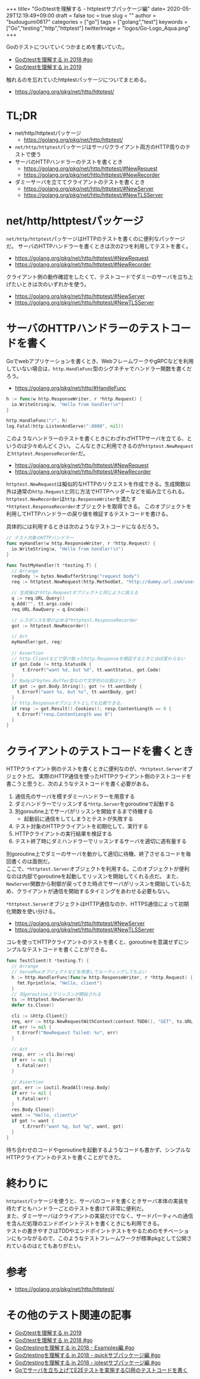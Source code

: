 +++
title= "Goのtestを理解する - httptestサブパッケージ編"
date= 2020-05-29T12:19:49+09:00
draft = false
toc = true
slug = ""
author = "budougumi0617"
categories = ["go"]
tags = ["golang","test"]
keywords = ["Go","testing","http","httptest"]
twitterImage = "logos/Go-Logo_Aqua.png"
+++

Goのテストについていくつかまとめを書いていた。

- [Goのtestを理解する in 2018 #go](/2018/08/19/go-testing2018)
- [Goのtestを理解する in 2019](/2019/10/30/go-testing2019/)

触れるのを忘れていたhttptestパッケージについてまとめる。

- https://golang.org/pkg/net/http/httptest/

<!--more-->

# TL;DR
- net/http/httptestパッケージ
  - https://golang.org/pkg/net/http/httptest/
- `net/http/httptest`パッケージはサーバ/クライアント両方のHTTP周りのテストで使う
- サーバのHTTPハンドラーのテストを書くとき
    - https://golang.org/pkg/net/http/httptest/#NewRequest
    - https://golang.org/pkg/net/http/httptest/#NewRecorder
- ダミーサーバを立ててクライアントのテストを書くとき
    - https://golang.org/pkg/net/http/httptest/#NewServer
    - https://golang.org/pkg/net/http/httptest/#NewTLSServer

# net/http/httptestパッケージ
`net/http/httptest`パッケージはHTTPのテストを書くのに便利なパッケージだ。
サーバのHTTPハンドラーを書くときは次の2つを利用してテストを書く。
- https://golang.org/pkg/net/http/httptest/#NewRequest
- https://golang.org/pkg/net/http/httptest/#NewRecorder

クライアント側の動作確認をしたくて、テストコードでダミーのサーバを立ち上げたいときは次のいずれかを使う。
- https://golang.org/pkg/net/http/httptest/#NewServer
- https://golang.org/pkg/net/http/httptest/#NewTLSServer

# サーバのHTTPハンドラーのテストコードを書く
Goでwebアプリケーションを書くとき、WebフレームワークやgRPCなどを利用していない場合は、`http.HandleFunc`型のシグネチャでハンドラー関数を書くだろう。

- https://golang.org/pkg/net/http/#HandleFunc

```go
h := func(w http.ResponseWriter, r *http.Request) {
  io.WriteString(w, "Hello from handler!\n")
}

http.HandleFunc("/", h)
log.Fatal(http.ListenAndServe(":8080", nil))
```

このようなハンドラーのテストを書くときにわざわざHTTPサーバを立てる、というのは少々めんどくさい。
こんなときに利用できるのが`httptest.NewRequest`と`httptest.ResponseRecorder`だ。

- https://golang.org/pkg/net/http/httptest/#NewRequest
- https://golang.org/pkg/net/http/httptest/#NewRecorder

`httptest.NewRequest`は擬似的なHTTPのリクエストを作成できる。生成関数以外は通常の`http.Request`と同じ方法でHTTPヘッダーなどを組み立てられる。  
`httptest.NewRecorder`は`http.ResponseWriter`を満たす`*httptest.ResponseRecorder`オブジェクトを取得できる。
このオブジェクトを利用してHTTPハンドラーの戻り値を検証するテストコードを書ける。

具体的には利用するときは次のようなテストコードになるだろう。

```go
// テスト対象のHTTPハンドラー
func myHandler(w http.ResponseWriter, r *http.Request) {
  io.WriteString(w, "Hello from handler!\n")
}

func TestMyHandler(t *testing.T) {
  // Arrange
  reqBody := bytes.NewBufferString("request body")
  req := httptest.NewRequest(http.MethodGet, "http://dummy.url.com/user", reqBody)

  // 生成後は*http.Requestオブジェクトと同じように扱える
  q := req.URL.Query()
  q.Add("", tt.args.code)
  req.URL.RawQuery = q.Encode()

  // レスポンスを受け止める*httptest.ResponseRecorder
  got := httptest.NewRecorder()

  // Act
  myHandler(got, req)
  
  // Assertion
  // http.Clientなどで受け取ったhttp.Responseを検証するときとほぼ変わらない
  if got.Code != http.StatusOk {
      t.Errorf("want %d, but %d", tt.wantStatus, got.Code)
  }
  // Bodyは*bytes.Buffer型なので文字列の比較は少しラク
  if got := got.Body.String(); got != tt.wantBody {
    t.Errorf("want %s, but %s", tt.wantBody, got)
  }
  // http.Responseオブジェクトとしても比較できる。
  if resp := got.Result().Cookies(); resp.ContentLength == 0 {
    t.Errorf("resp.ContentLength was 0")
  }
}
```

# クライアントのテストコードを書くとき
HTTPクライアント側のテストを書くときに便利なのが、`*httptest.Server`オブジェクトだ。
実際のHTTP通信を使ったHTTPクライアント側のテストコードを書こうと思うと、次のようなテストコードを書く必要がある。

1. 通信先のサーバを模すダミーハンドラーを用意する
1. ダミハンドラーでリッスンする`*http.Server`をgoroutineで起動する
1. 別goroutine上でサーバがリッスンを開始するまで待機する
    - 起動前に通信をしてしまうとテストが失敗する
1. テスト対象のHTTPクライアントを初期化して、実行する
1. HTTPクライアントの実行結果を検証する
1. テスト終了時にダミハンドラーでリッスンするサーバを適切に週有量する

別goroutine上でダミーのサーバを動かして適切に待機、終了させるコードを毎回書くのは面倒だ。  
ここで、`*httptest.Server`オブジェクトを利用する。このオブジェクトが便利なのは内部でgoroutineを起動してリッスンを開始してくれる点だ。
また、`NewServer`関数から制御が戻ってきた時点でサーバがリッスンを開始しているため、クライアントが通信を開始するタイミングをあわせる必要もない。

`*httptest.Server`オブジェクトはHTTP通信なのか、HTTPS通信によって初期化関数を使い分ける。
- https://golang.org/pkg/net/http/httptest/#NewServer
- https://golang.org/pkg/net/http/httptest/#NewTLSServer

コレを使ってHTTPクライアントのテストを書くと、goroutineを意識せずにシンプルなテストコードを書くことができる。

```go
func TestClient(t *testing.T) {
  // Arrange
  // ServeMuxオブジェクトなどを用意してルーティングしてもよい
  h := http.HandlerFunc(func(w http.ResponseWriter, r *http.Request) {
    fmt.Fprintln(w, "Hello, client")
  }
  // 別goroutine上でリッスンが開始される
  ts := httptest.NewServer(h)
  defer ts.Close()

  cli := &http.Client{}
  req, err := http.NewRequestWithContext(context.TODO(), "GET", ts.URL, strings.NewReader(""))
  if err != nil {
    t.Errorf("NewRequest failed: %v", err)
  }

  // Act
  resp, err := cli.Do(req)
  if err != nil {
    t.Fatal(err)
  }

  // Assertion
  got, err := ioutil.ReadAll(resp.Body)
  if err != nil {
    t.Fatal(err)
  }
  res.Body.Close()
  want := "Hello, client\n"
  if got != want {
      t.Errorf("want %q, but %q", want, got)
  }
}
```

待ち合わせのコードやgoroutineを起動するようなコードも書かず、シンプルなHTTPクライアントのテストを書くことができた。

# 終わりに
`httptest`パッケージを使うと、サーバのコードを書くときサーバ本体の実装を待たずともハンドラーごとのテストを書けて非常に便利だ。  
また、ダミーサーバはクライアントの実装だけでなく、サードパーティへの通信を含んだ処理のエンドポイントテストを書くときにも利用できる。  
テストの書きやすさはTDDやエンドポイントテストをやるためのモチベーションにもつながるので、このようなテストフレームワークが標準pkgとして公開されているのはとてもありがたい。

# 参考
- https://golang.org/pkg/net/http/httptest/

# その他のテスト関連の記事
- [Goのtestを理解する in 2019](/2019/10/30/go-testing2019/)
- [Goのtestを理解する in 2018 #go](/2018/08/19/go-testing2018)
- [Goのtestingを理解する in 2018 - Examples編 #go](/2018/08/30/go-testing2018-examples/)
- [Goのtestingを理解する in 2018 - quickサブパッケージ編 #go](/2018/09/05/go-testing2018-quick)
- [Goのtestingを理解する in 2018 - iotestサブパッケージ編 #go](/2018/09/09/go-testing2018-iotest/)
- [Goでサーバを立ち上げてE2Eテストを実施するCI用のテストコードを書く](/2020/03/27/http-test-in-go/)

